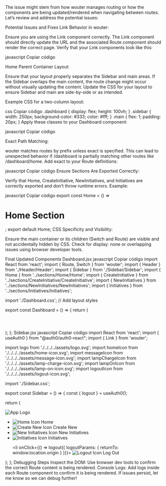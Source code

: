 The issue might stem from how wouter manages routing or how the components are being updated/rendered when navigating between routes. Let’s review and address the potential issues:

Potential Issues and Fixes
Link Behavior in wouter:

Ensure you are using the Link component correctly.
The Link component should directly update the URL and the associated Route component should render the correct page.
Verify that your Link components look like this:

javascript
Copiar código
<Link href="/dashboard/home">Home</Link>
Parent Container Layout:

Ensure that your layout properly separates the Sidebar and main areas. If the Sidebar overlaps the main content, the route change might occur without visually updating the content.
Update the CSS for your layout to ensure Sidebar and main are side-by-side or as intended.

Example CSS for a two-column layout:

css
Copiar código
.dashboard {
  display: flex;
  height: 100vh;
}
.sidebar {
  width: 250px;
  background-color: #333;
  color: #fff;
}
.main {
  flex: 1;
  padding: 20px;
}
Apply these classes to your Dashboard component:

javascript
Copiar código
<div className="dashboard">
  <Sidebar />
  <div className="main">
    <main>
      <Switch>
        <Route path="/dashboard/home" component={Home} />
        <Route path="/dashboard/create-new" component={CreateInitiative} />
        <Route path="/dashboard/new-initiatives" component={NewInitiatives} />
        <Route path="/dashboard/initiatives" component={Initiatives} />
      </Switch>
    </main>
  </div>
</div>
Exact Path Matching:

wouter matches routes by prefix unless exact is specified. This can lead to unexpected behavior if /dashboard is partially matching other routes like /dashboard/home.
Add exact to your Route definitions:

javascript
Copiar código
<Switch>
  <Route path="/dashboard/home" component={Home} />
  <Route path="/dashboard/create-new" component={CreateInitiative} />
  <Route path="/dashboard/new-initiatives" component={NewInitiatives} />
  <Route path="/dashboard/initiatives" component={Initiatives} />
</Switch>
Ensure Sections Are Exported Correctly:

Verify that Home, CreateInitiative, NewInitiatives, and Initiatives are correctly exported and don’t throw runtime errors.
Example:

javascript
Copiar código
export const Home = () => <h1>Home Section</h1>;
export default Home;
CSS Specificity and Visibility:

Ensure the main container or its children (Switch and Route) are visible and not accidentally hidden by CSS.
Check for display: none or overlapping issues using browser developer tools.

Final Updated Components
Dashboard.jsx
javascript
Copiar código
import React from 'react';
import { Route, Switch } from 'wouter';
import { Header } from './Header/Header';
import { Sidebar } from './Sidebar/Sidebar';
import { Home } from '../sections/Home/Home';
import { CreateInitiative } from '../sections/CreateInitiative/CreateInitiative';
import { NewInitiatives } from '../sections/NewInitiatives/NewInitiatives';
import { Initiatives } from '../sections/Initiatives/Initiatives';

import './Dashboard.css'; // Add layout styles

export const Dashboard = () => {
    return (
        <div className="dashboard">
            <Sidebar />
            <div className="main">
                <Header />
                <main>
                    <Switch>
                        <Route path="/dashboard/home" component={Home} />
                        <Route path="/dashboard/create-new" component={CreateInitiative} />
                        <Route path="/dashboard/new-initiatives" component={NewInitiatives} />
                        <Route path="/dashboard/initiatives" component={Initiatives} />
                    </Switch>
                </main>
            </div>
        </div>
    );
};
Sidebar.jsx
javascript
Copiar código
import React from 'react';
import { useAuth0 } from "@auth0/auth0-react";
import { Link } from 'wouter';

import logo from './../../../assets/logo.svg';
import homeIcon from './../../../assets/home-icon.svg';
import messageIcon from './../../../assets/message-icon.svg';
import lampChargeIcon from './../../../assets/lamp-charge-icon.svg';
import lampOnIcon from './../../../assets/lamp-on-icon.svg';
import logoutIcon from './../../../assets/logout-icon.svg';

import './Sidebar.css';

export const Sidebar = () => {
  const { logout } = useAuth0();

  return (
    <div className="sidebar">
      <div className="logo">
        <img src={logo} alt="App Logo" className="logo-img" />
      </div>
      <nav className="navigation">
        <ul>
          <li>
            <img src={homeIcon} alt="Home Icon" className="logo-img" />
            <Link href="/dashboard/home">Home</Link>
          </li>
          <li>
            <img src={messageIcon} alt="Create New Icon" className="logo-img" />
            <Link href="/dashboard/create-new">Create New</Link>
          </li>
          <li>
            <img src={lampChargeIcon} alt="New Initiatives Icon" className="logo-img" />
            <Link href="/dashboard/new-initiatives">New Initiatives</Link>
          </li>
          <li>
            <img src={lampOnIcon} alt="Initiatives Icon" className="logo-img" />
            <Link href="/dashboard/initiatives">Initiatives</Link>
          </li>
        </ul>
        <ul>
          <li onClick={() => logout({ logoutParams: { returnTo: window.location.origin } })}>
            <img src={logoutIcon} alt="Logout Icon" className="logo-img" />
            <Link href="/logout">Log Out</Link>
          </li>
        </ul>
      </nav>
    </div>
  );
};
Debugging Steps
Inspect the DOM:
Use browser dev tools to confirm the correct Route content is being rendered.
Console Logs:
Add logs inside each Route component to confirm it is being rendered.
If issues persist, let me know so we can debug further!